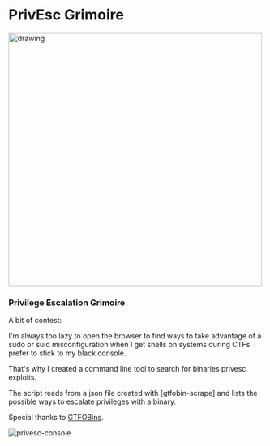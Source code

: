 # PrivEsc Grimoire

<img src="https://user-images.githubusercontent.com/72035730/193342866-c4c43c70-5b7b-4aa4-836d-dfb29e91f8fd.png" alt="drawing" width="500"/>

### Privilege Escalation Grimoire

A bit of contest: 

I'm always too lazy to open the browser to find ways to take advantage of a sudo or suid misconfiguration when I get shells on systems during CTFs.
I prefer to stick to my black console.

That's why I created a command line tool to search for binaries privesc exploits.

The script reads from a json file created with [gtfobin-scrape] and lists the possible ways to escalate privileges with a binary.

Special thanks to [GTFOBins](https://github.com/GTFOBins).

![privesc-console](https://user-images.githubusercontent.com/72035730/194287489-dc16cb37-7f7d-41b6-bf7d-dd3dea8240c0.png)
